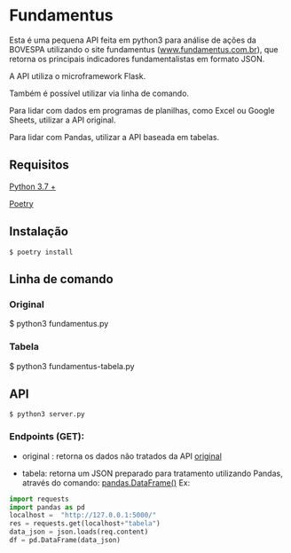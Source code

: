 # Fundamentus
Esta é uma pequena API feita em python3 para análise de ações da BOVESPA utilizando o site fundamentus (www.fundamentus.com.br), que retorna os 
principais indicadores fundamentalistas em formato JSON.

A API utiliza o microframework Flask.

Também é possível utilizar via linha de comando.

Para lidar com dados em programas de planilhas, como Excel ou Google Sheets, utilizar a API original.

Para lidar com Pandas, utilizar a API baseada em tabelas.

## Requisitos

[Python 3.7 +](https://www.python.org/)

[Poetry](http://python-poetry.org/)

## Instalação

    $ poetry install

## Linha de comando

### Original

$ python3 fundamentus.py

### Tabela

$ python3 fundamentus-tabela.py


## API
    $ python3 server.py

### Endpoints (GET):

* original : retorna os dados não tratados da API [original](https://github.com/phoemur/fundamentus)

* tabela: retorna um JSON preparado para tratamento utilizando Pandas, através do comando: [pandas.DataFrame()](https://pandas.pydata.org/pandas-docs/stable/reference/api/pandas.DataFrame.html) Ex:

```python
import requests
import pandas as pd
localhost =  "http://127.0.0.1:5000/"
res = requests.get(localhost+"tabela")
data_json = json.loads(req.content)
df = pd.DataFrame(data_json)
```
    



